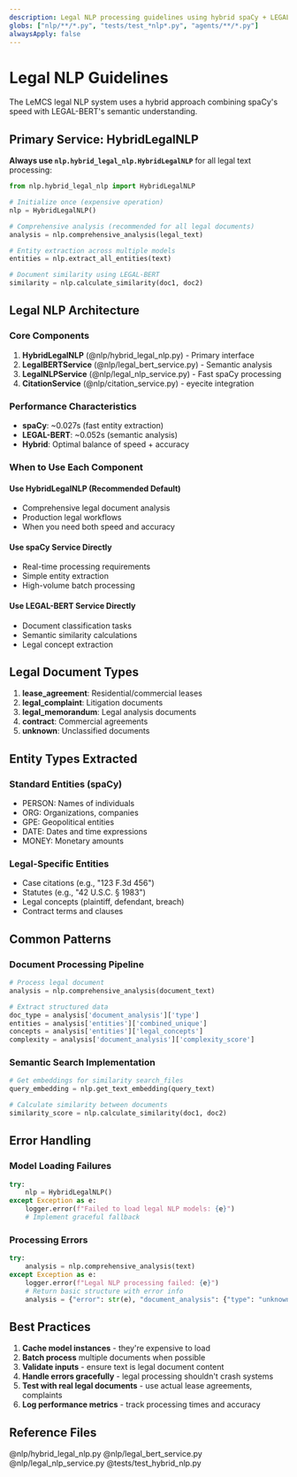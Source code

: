 ```yaml
---
description: Legal NLP processing guidelines using hybrid spaCy + LEGAL-BERT system
globs: ["nlp/**/*.py", "tests/test_*nlp*.py", "agents/**/*.py"]
alwaysApply: false
---
```


# Legal NLP Guidelines

The LeMCS legal NLP system uses a hybrid approach combining spaCy's speed with LEGAL-BERT's semantic understanding.

## Primary Service: HybridLegalNLP

**Always use `nlp.hybrid_legal_nlp.HybridLegalNLP`** for all legal text processing:

```python
from nlp.hybrid_legal_nlp import HybridLegalNLP

# Initialize once (expensive operation)
nlp = HybridLegalNLP()

# Comprehensive analysis (recommended for all legal documents)
analysis = nlp.comprehensive_analysis(legal_text)

# Entity extraction across multiple models
entities = nlp.extract_all_entities(text)

# Document similarity using LEGAL-BERT
similarity = nlp.calculate_similarity(doc1, doc2)
```

## Legal NLP Architecture

### Core Components
1. **HybridLegalNLP** (@nlp/hybrid_legal_nlp.py) - Primary interface
2. **LegalBERTService** (@nlp/legal_bert_service.py) - Semantic analysis
3. **LegalNLPService** (@nlp/legal_nlp_service.py) - Fast spaCy processing
4. **CitationService** (@nlp/citation_service.py) - eyecite integration

### Performance Characteristics
- **spaCy**: ~0.027s (fast entity extraction)
- **LEGAL-BERT**: ~0.052s (semantic analysis)
- **Hybrid**: Optimal balance of speed + accuracy

### When to Use Each Component

#### Use HybridLegalNLP (Recommended Default)
- Comprehensive legal document analysis
- Production legal workflows
- When you need both speed and accuracy

#### Use spaCy Service Directly
- Real-time processing requirements
- Simple entity extraction
- High-volume batch processing

#### Use LEGAL-BERT Service Directly
- Document classification tasks
- Semantic similarity calculations
- Legal concept extraction

## Legal Document Types

1. **lease_agreement**: Residential/commercial leases
2. **legal_complaint**: Litigation documents
3. **legal_memorandum**: Legal analysis documents
4. **contract**: Commercial agreements
5. **unknown**: Unclassified documents

## Entity Types Extracted

### Standard Entities (spaCy)
- PERSON: Names of individuals
- ORG: Organizations, companies
- GPE: Geopolitical entities
- DATE: Dates and time expressions
- MONEY: Monetary amounts

### Legal-Specific Entities
- Case citations (e.g., "123 F.3d 456")
- Statutes (e.g., "42 U.S.C. § 1983")
- Legal concepts (plaintiff, defendant, breach)
- Contract terms and clauses

## Common Patterns

### Document Processing Pipeline
```python
# Process legal document
analysis = nlp.comprehensive_analysis(document_text)

# Extract structured data
doc_type = analysis['document_analysis']['type']
entities = analysis['entities']['combined_unique']
concepts = analysis['entities']['legal_concepts']
complexity = analysis['document_analysis']['complexity_score']
```

### Semantic Search Implementation
```python
# Get embeddings for similarity search_files
query_embedding = nlp.get_text_embedding(query_text)

# Calculate similarity between documents
similarity_score = nlp.calculate_similarity(doc1, doc2)
```

## Error Handling

### Model Loading Failures
```python
try:
    nlp = HybridLegalNLP()
except Exception as e:
    logger.error(f"Failed to load legal NLP models: {e}")
    # Implement graceful fallback
```

### Processing Errors
```python
try:
    analysis = nlp.comprehensive_analysis(text)
except Exception as e:
    logger.error(f"Legal NLP processing failed: {e}")
    # Return basic structure with error info
    analysis = {"error": str(e), "document_analysis": {"type": "unknown"}}
```

## Best Practices

1. **Cache model instances** - they're expensive to load
2. **Batch process** multiple documents when possible
3. **Validate inputs** - ensure text is legal document content
4. **Handle errors gracefully** - legal processing shouldn't crash systems
5. **Test with real legal documents** - use actual lease agreements, complaints
6. **Log performance metrics** - track processing times and accuracy

## Reference Files
@nlp/hybrid_legal_nlp.py
@nlp/legal_bert_service.py
@nlp/legal_nlp_service.py
@tests/test_hybrid_nlp.py